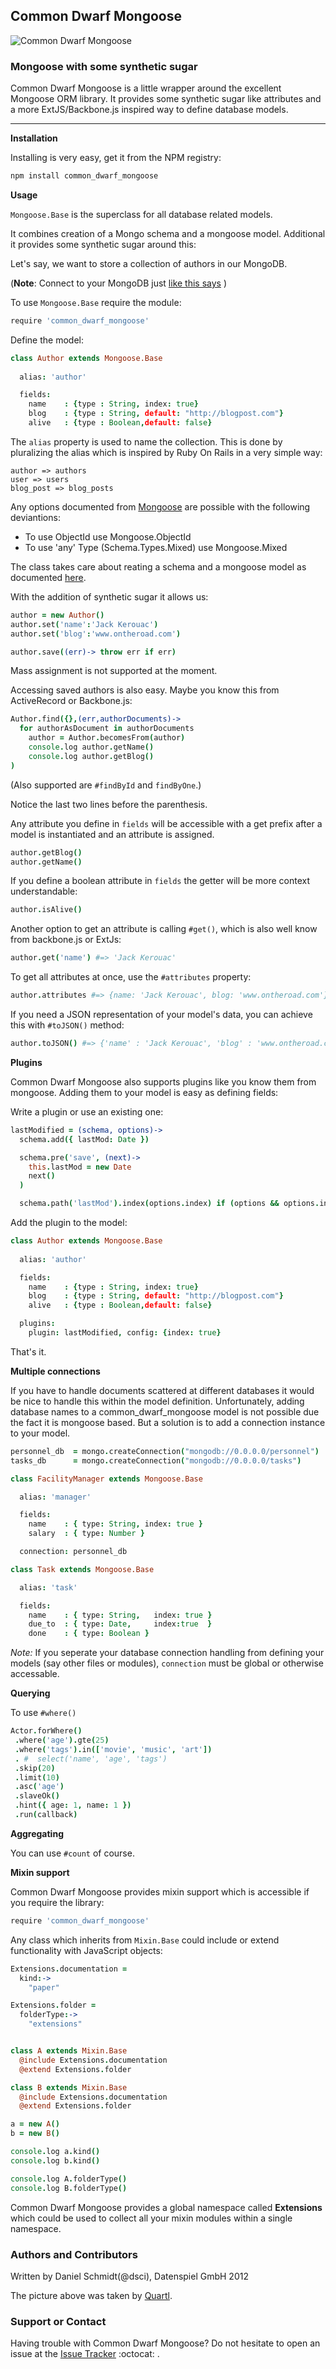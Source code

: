 ## Common Dwarf Mongoose

![Common Dwarf Mongoose](http://upload.wikimedia.org/wikipedia/commons/thumb/5/5f/Helogale_parvula_qtl1.jpg/498px-Helogale_parvula_qtl1.jpg)

### Mongoose with some synthetic sugar

Common Dwarf Mongoose is a little wrapper around the excellent Mongoose ORM library. It provides some synthetic sugar like attributes and a more ExtJS/Backbone.js inspired way to define database models.

---

**Installation**

Installing is very easy, get it from the NPM registry:

```sh
npm install common_dwarf_mongoose
```

**Usage**

<code>Mongoose.Base</code> is the superclass for all database related models. 

It combines creation of a Mongo schema and a mongoose model. Additional it
provides some synthetic sugar around this:

Let's say, we want to store a collection of authors in our MongoDB. 

(**Note**: Connect to your MongoDB just [like this says](http://github.com/datenspiel/common_dwarf_mongoose/blob/master/connection.mdown) )

To use <code>Mongoose.Base</code> require the module:

```coffeescript
require 'common_dwarf_mongoose'
```

Define the model:

```coffeescript
class Author extends Mongoose.Base
  
  alias: 'author'

  fields:
    name    : {type : String, index: true}
    blog    : {type : String, default: "http://blogpost.com"}
    alive   : {type : Boolean,default: false}
```

The <code>alias</code> property is used to name the collection. This is done by pluralizing 
the alias which is inspired by Ruby On Rails in a very simple way:

```
author => authors
user => users
blog_post => blog_posts
```

Any options documented from [Mongoose](http://mongoosejs.com/docs/schematypes.html) are possible with the following deviantions:

* To use ObjectId use Mongoose.ObjectId
* To use 'any' Type (Schema.Types.Mixed) use Mongoose.Mixed 

The class takes care about reating a schema and a mongoose model as documented [here](http://mongoosejs.com/docs/model-definition.html).

With the addition of synthetic sugar it allows us:

```coffeescript
author = new Author()
author.set('name':'Jack Kerouac')
author.set('blog':'www.ontheroad.com')

author.save((err)-> throw err if err)
```

Mass assignment is not supported at the moment. 

Accessing saved authors is also easy. Maybe you know this from ActiveRecord or 
Backbone.js:

```coffeescript
Author.find({},(err,authorDocuments)->
  for authorAsDocument in authorDocuments
    author = Author.becomesFrom(author)
    console.log author.getName()
    console.log author.getBlog()
)
```
(Also supported are <code>#findById</code> and <code>findByOne</code>.)

Notice the last two lines before the parenthesis.

Any attribute you define in <code>fields</code> will be accessible with a
get prefix after a model is instantiated and an attribute is assigned.

```coffeescript
author.getBlog()
author.getName()
```

If you define a boolean attribute in <code>fields</code> the getter will be 
more context understandable:

```coffeescript
author.isAlive()
```

Another option to get an attribute is calling <code>#get()</code>, which is also
well know from backbone.js or ExtJs:

```coffeescript
author.get('name') #=> 'Jack Kerouac'
```

To get all attributes at once, use the <code>#attributes</code> property:

```coffeescript
author.attributes #=> {name: 'Jack Kerouac', blog: 'www.ontheroad.com'}
```

If you need a JSON representation of your model's data, you can achieve this with <code>#toJSON()</code> method:

```coffeescript
author.toJSON() #=> {'name' : 'Jack Kerouac', 'blog' : 'www.ontheroad.com'}
```

**Plugins**

Common Dwarf Mongoose also supports plugins like you know them from mongoose. Adding them to your model is 
easy as defining fields:

Write a plugin or use an existing one:

```coffeescript
lastModified = (schema, options)->
  schema.add({ lastMod: Date })

  schema.pre('save', (next)->
    this.lastMod = new Date
    next()
  )

  schema.path('lastMod').index(options.index) if (options && options.index)
```

Add the plugin to the model:

```coffeescript
class Author extends Mongoose.Base
  
  alias: 'author'

  fields:
    name    : {type : String, index: true}
    blog    : {type : String, default: "http://blogpost.com"}
    alive   : {type : Boolean,default: false}

  plugins:
    plugin: lastModified, config: {index: true}

```

That's it.

**Multiple connections**

If you have to handle documents scattered at different databases it would be nice to handle this within the model definition.
Unfortunately, adding database names to a common_dwarf_mongoose model is not possible due the fact it is mongoose based.
But a solution is to add a connection instance to your model. 

```coffeescript
personnel_db  = mongo.createConnection("mongodb://0.0.0.0/personnel")
tasks_db      = mongo.createConnection("mongodb://0.0.0.0/tasks")

class FacilityManager extends Mongoose.Base

  alias: 'manager'

  fields:
    name    : { type: String, index: true }
    salary  : { type: Number } 

  connection: personnel_db

class Task extends Mongoose.Base

  alias: 'task'

  fields:
    name    : { type: String,   index: true }
    due_to  : { type: Date,     index:true  }
    done    : { type: Boolean }
```

*Note:* If you seperate your database connection handling from defining your models (say other files or modules),
<code>connection</code> must be global or otherwise accessable. 

**Querying**

To use <code>#where()</code>

```coffeescript
Actor.forWhere()
 .where('age').gte(25)
 .where('tags').in(['movie', 'music', 'art'])
 . #  select('name', 'age', 'tags')
 .skip(20)
 .limit(10)
 .asc('age')
 .slaveOk()
 .hint({ age: 1, name: 1 })
 .run(callback)
```

**Aggregating**

You can use <code>#count</code> of course.

**Mixin support**

Common Dwarf Mongoose provides mixin support which is accessible if you require the library:

```coffeescript
require 'common_dwarf_mongoose'
```

Any class which inherits from <code>Mixin.Base</code> could include or extend functionality 
with JavaScript objects:

```coffeescript
Extensions.documentation = 
  kind:->
    "paper"

Extensions.folder = 
  folderType:->
    "extensions"


class A extends Mixin.Base
  @include Extensions.documentation
  @extend Extensions.folder

class B extends Mixin.Base
  @include Extensions.documentation
  @extend Extensions.folder

a = new A()
b = new B()

console.log a.kind()
console.log b.kind()

console.log A.folderType()
console.log B.folderType()
```

Common Dwarf Mongoose provides a global namespace called **Extensions** which could be used to 
collect all your mixin modules within a single namespace. 

### Authors and Contributors
Written by Daniel Schmidt(@dsci), Datenspiel GmbH 2012

The picture above was taken by [Quartl](http://commons.wikimedia.org/wiki/User:Quartl).

### Support or Contact
Having trouble with Common Dwarf Mongoose? Do not hesitate to open an issue at the [Issue Tracker](https://github.com/datenspiel/common_dwarf_mongoose/issues) :octocat: .
